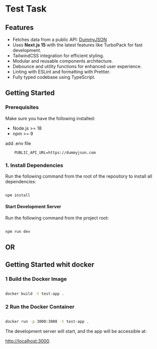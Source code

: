# **Test Task**

  
## Features

  
- Fetches data from a public API: [DummyJSON](https://dummyjson.com)
- Uses **Next.js 15** with the latest features like TurboPack for fast development.
- TailwindCSS integration for efficient styling.
- Modular and reusable components architecture.
- Debounce and utility functions for enhanced user experience.
- Linting with ESLint and formatting with Prettier.
- Fully typed codebase using TypeScript.
  
  
## **Getting Started**

  
### Prerequisites

Make sure you have the following installed:

- Node.js >= 18
- npm >= 9
  
add .env  file

```env
	PUBLIC_API_URL=https://dummyjson.com
```
### **1. Install Dependencies**

  

Run the following command from the root of the repository to install all dependencies:

  

```bash

npm install

```

  
#### **Start Development Server**

  

Run the following command from the project root:

  

```bash

npm run dev

```


## OR


## **Getting Started whit docker**

### **1 Build the Docker Image**

```bash

docker build -t test-app .

```

### **2 Run the Docker Container**

```bash

docker run -p 3000:3000 -t test-app .

```

  

The development server will start, and the app will be accessible at:

[http://localhost:3000](http://localhost:3000).
